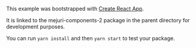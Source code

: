 This example was bootstrapped with [Create React App](https://github.com/facebook/create-react-app).

It is linked to the mejuri-components-2 package in the parent directory for development purposes.

You can run `yarn install` and then `yarn start` to test your package.

